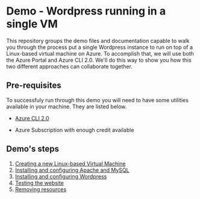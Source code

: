 # Demo - Wordpress running in a single VM

This repository groups the demo files and documentation capable to walk you through the process put a single Wordpress instance to run on top of a Linux-based virtual machine on Azure. To accomplish that, we will use both the Azure Portal and Azure CLI 2.0. We'll do this way to show you how this two different approaches can collaborate together.

## Pre-requisites

To successfuly run through this demo you will need to have some utilities available in your machine. They are listed below.

* [Azure CLI 2.0](https://github.com/AzureForEducation/demo-azure101/blob/master/login/login-azure-cli.md)

* Azure Subscription with enough credit available

## Demo's steps

1) [Creating a new Linux-based Virtual Machine](https://github.com/AzureForEducation/demo-wordpressvm/blob/master/step1/creating-virtual-machine.md)
2) [Installing and configuring Apache and MySQL](https://github.com/AzureForEducation/demo-wordpressvm/blob/master/step2/installing-apache-mysql.md)
3) [Installing and configuring Wordpress](https://github.com/AzureForEducation/demo-wordpressvm/blob/master/step3/installing-wordpress.md)
4) [Testing the website](https://github.com/AzureForEducation/demo-wordpressvm/blob/master/step4/testing-wordpress.md)
5) [Removing resources](https://github.com/AzureForEducation/demo-wordpressvm/blob/master/step5/removing-resources.md)